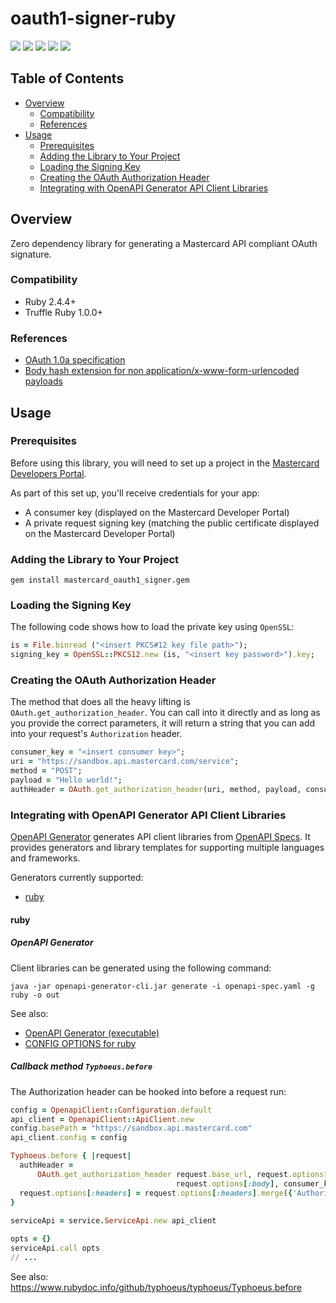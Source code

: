 # oauth1-signer-ruby

[![](https://travis-ci.org/Mastercard/oauth1-signer-ruby.svg?branch=master)](https://travis-ci.org/Mastercard/oauth1-signer-ruby)
[![](https://sonarcloud.io/api/project_badges/measure?project=Mastercard_oauth1-signer-ruby&metric=alert_status)](https://sonarcloud.io/dashboard?id=Mastercard_oauth1-signer-ruby)
[![](https://sonarcloud.io/api/project_badges/measure?project=Mastercard_oauth1-signer-ruby&metric=vulnerabilities)](https://sonarcloud.io/dashboard?id=Mastercard_oauth1-signer-ruby)
[![](https://img.shields.io/gem/v/mastercard_oauth1_signer.svg)](https://rubygems.org/gems/mastercard_oauth1_signer)
[![](https://img.shields.io/badge/license-MIT-yellow.svg)](https://github.com/Mastercard/oauth1-signer-ruby/blob/master/LICENSE)


## Table of Contents
- [Overview](#overview)
  * [Compatibility](#compatibility)
  * [References](#references)
- [Usage](#usage)
  * [Prerequisites](#prerequisites)
  * [Adding the Library to Your Project](#adding-the-library-to-your-project)
  * [Loading the Signing Key](#loading-the-signing-key) 
  * [Creating the OAuth Authorization Header](#creating-the-oauth-authorization-header)
  * [Integrating with OpenAPI Generator API Client Libraries](#integrating-with-openapi-generator-api-client-libraries)

## Overview <a name="overview"></a>
Zero dependency library for generating a Mastercard API compliant OAuth signature.

### Compatibility <a name="compatibility"></a>
* Ruby 2.4.4+
* Truffle Ruby 1.0.0+

### References <a name="references"></a>
* [OAuth 1.0a specification](https://tools.ietf.org/html/rfc5849)
* [Body hash extension for non application/x-www-form-urlencoded payloads](https://tools.ietf.org/id/draft-eaton-oauth-bodyhash-00.html)

## Usage <a name="usage"></a>
### Prerequisites <a name="prerequisites"></a>
Before using this library, you will need to set up a project in the [Mastercard Developers Portal](https://developer.mastercard.com). 

As part of this set up, you'll receive credentials for your app:
* A consumer key (displayed on the Mastercard Developer Portal)
* A private request signing key (matching the public certificate displayed on the Mastercard Developer Portal)

### Adding the Library to Your Project <a name="adding-the-library-to-your-project"></a>

```shell
gem install mastercard_oauth1_signer.gem
```

### Loading the Signing Key <a name="loading-the-signing-key"></a>

The following code shows how to load the private key using `OpenSSL`:
```ruby
is = File.binread ("<insert PKCS#12 key file path>");
signing_key = OpenSSL::PKCS12.new (is, "<insert key password>").key;
```

### Creating the OAuth Authorization Header
The method that does all the heavy lifting is `OAuth.get_authorization_header`. You can call into it directly and as long as you provide the correct parameters, it will return a string that you can add into your request's `Authorization` header.

```ruby
consumer_key = "<insert consumer key>";
uri = "https://sandbox.api.mastercard.com/service";
method = "POST";
payload = "Hello world!";
authHeader = OAuth.get_authorization_header(uri, method, payload, consumer_key, signing_key);
```

### Integrating with OpenAPI Generator API Client Libraries <a name="integrating-with-openapi-generator-api-client-libraries"></a>

[OpenAPI Generator](https://github.com/OpenAPITools/openapi-generator) generates API client libraries from [OpenAPI Specs](https://github.com/OAI/OpenAPI-Specification). 
It provides generators and library templates for supporting multiple languages and frameworks.

Generators currently supported:
+ [ruby](#ruby)

#### ruby <a name="ruby"></a>

##### OpenAPI Generator

Client libraries can be generated using the following command:
```shell
java -jar openapi-generator-cli.jar generate -i openapi-spec.yaml -g ruby -o out
```
See also: 
* [OpenAPI Generator (executable)](https://mvnrepository.com/artifact/org.openapitools/openapi-generator-cli)
* [CONFIG OPTIONS for ruby](https://github.com/OpenAPITools/openapi-generator/blob/master/docs/generators/ruby.md)

##### Callback method `Typhoeus.before`

The Authorization header can be hooked into before a request run: 

```ruby
config = OpenapiClient::Configuration.default
api_client = OpenapiClient::ApiClient.new
config.basePath = "https://sandbox.api.mastercard.com"
api_client.config = config

Typhoeus.before { |request|
  authHeader =
      OAuth.get_authorization_header request.base_url, request.options[:method],
                                     request.options[:body], consumer_key, signing_key.key
  request.options[:headers] = request.options[:headers].merge({'Authorization' => authHeader})
}
    
serviceApi = service.ServiceApi.new api_client

opts = {}
serviceApi.call opts
// ...
```

See also: https://www.rubydoc.info/github/typhoeus/typhoeus/Typhoeus.before
